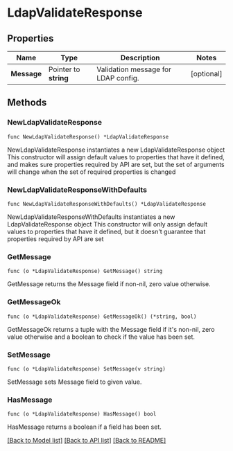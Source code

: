 # LdapValidateResponse

## Properties

Name | Type | Description | Notes
------------ | ------------- | ------------- | -------------
**Message** | Pointer to **string** | Validation message for LDAP config. | [optional] 

## Methods

### NewLdapValidateResponse

`func NewLdapValidateResponse() *LdapValidateResponse`

NewLdapValidateResponse instantiates a new LdapValidateResponse object
This constructor will assign default values to properties that have it defined,
and makes sure properties required by API are set, but the set of arguments
will change when the set of required properties is changed

### NewLdapValidateResponseWithDefaults

`func NewLdapValidateResponseWithDefaults() *LdapValidateResponse`

NewLdapValidateResponseWithDefaults instantiates a new LdapValidateResponse object
This constructor will only assign default values to properties that have it defined,
but it doesn't guarantee that properties required by API are set

### GetMessage

`func (o *LdapValidateResponse) GetMessage() string`

GetMessage returns the Message field if non-nil, zero value otherwise.

### GetMessageOk

`func (o *LdapValidateResponse) GetMessageOk() (*string, bool)`

GetMessageOk returns a tuple with the Message field if it's non-nil, zero value otherwise
and a boolean to check if the value has been set.

### SetMessage

`func (o *LdapValidateResponse) SetMessage(v string)`

SetMessage sets Message field to given value.

### HasMessage

`func (o *LdapValidateResponse) HasMessage() bool`

HasMessage returns a boolean if a field has been set.


[[Back to Model list]](../README.md#documentation-for-models) [[Back to API list]](../README.md#documentation-for-api-endpoints) [[Back to README]](../README.md)


